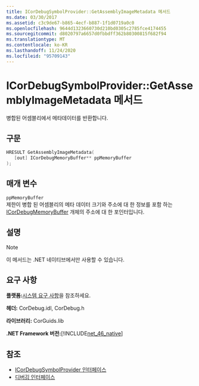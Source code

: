 ```yaml
---
title: ICorDebugSymbolProvider::GetAssemblyImageMetadata 메서드
ms.date: 03/30/2017
ms.assetid: c3c9de67-b865-4ecf-b887-1f1d0719a0c0
ms.openlocfilehash: 9644d1323660730d210bd0305c2785fce4174455
ms.sourcegitcommit: d8020797a6657d0fbbdff362b80300815f682f94
ms.translationtype: MT
ms.contentlocale: ko-KR
ms.lasthandoff: 11/24/2020
ms.locfileid: "95709143"
---
```

# <a name="icordebugsymbolprovidergetassemblyimagemetadata-method"></a>ICorDebugSymbolProvider::GetAssemblyImageMetadata 메서드

병합된 어셈블리에서 메타데이터를 반환합니다.  
  
## <a name="syntax"></a>구문  
  
```cpp  
HRESULT GetAssemblyImageMetadata(  
   [out] ICorDebugMemoryBuffer** ppMemoryBuffer  
);  
```  
  
## <a name="parameters"></a>매개 변수  

 `ppMemoryBuffer`  
 제한이 병합 된 어셈블리의 메타 데이터 크기와 주소에 대 한 정보를 포함 하는 [ICorDebugMemoryBuffer](icordebugmemorybuffer-interface.md) 개체의 주소에 대 한 포인터입니다.  
  
## <a name="remarks"></a>설명  
  
> [!NOTE]
> 이 메서드는 .NET 네이티브에서만 사용할 수 있습니다.  
  
## <a name="requirements"></a>요구 사항  

 **플랫폼:**[시스템 요구 사항](../../get-started/system-requirements.md)을 참조하세요.  
  
 **헤더:** CorDebug.idl, CorDebug.h  
  
 **라이브러리:** CorGuids.lib  
  
 **.NET Framework 버전:**[!INCLUDE[net_46_native](../../../../includes/net-46-native-md.md)]  
  
## <a name="see-also"></a>참조

- [ICorDebugSymbolProvider 인터페이스](icordebugsymbolprovider-interface.md)
- [디버깅 인터페이스](debugging-interfaces.md)
